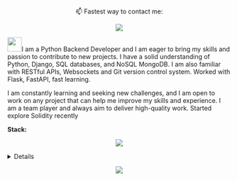 <!--
<h1 align="center">Hi there, my name is Anton</h1>
-->

<!--
<link rel="preconnect" href="https://fonts.googleapis.com">
<link rel="preconnect" href="https://fonts.gstatic.com" crossorigin>
<link href="https://fonts.googleapis.com/css2?family=Libre+Franklin:wght@600&family=Playfair+Display:wght@800&display=swap" rel="stylesheet">
<link rel="stylesheet">
-->

<p align="center">
  📫 Fastest way to contact me:
</p>

<p align="center">
  <a href="https://t.me/chrnv_dev"><img src="https://img.shields.io/badge/Telegram-2CA5E0?style=for-the-badge&logo=telegram&logoColor=white"></a>
</p>


<div>
  <p align="left", <a><img src="https://github.com/blackcater/blackcater/raw/main/images/Hi.gif" height="32">I am a Python Backend Developer and I am eager to bring my skills and passion to contribute to new projects. I have a solid understanding of Python, Django, SQL databases, and NoSQL MongoDB. I am also familiar with RESTful APIs, Websockets and Git version control system. Worked with Flask, FastAPI, fast learning.</p>
  <p align="left">I am constantly learning and seeking new challenges, and I am open to work on any project that can help me improve my skills and experience. I am a team player and always aim to deliver high-quality work. Started explore Solidity recently</p>
</div>

<!--
<p><code>I am constantly learning and seeking new challenges, and I am open to working on any project that can help me improve my skills and experience. I am a team player and always aim to deliver high-quality work.</code></p>
-->

<strong>Stack:</strong>
<!--
![Python](https://img.shields.io/badge/python-3670A0?style=for-the-badge&logo=python&logoColor=ffdd54) ![PyCharm](https://img.shields.io/badge/pycharm-143?style=for-the-badge&logo=pycharm&logoColor=black&color=black&labelColor=green) ![Git](https://img.shields.io/badge/git-%23F05033.svg?style=for-the-badge&logo=git&logoColor=white) ![GitHub](https://img.shields.io/badge/github-%23121011.svg?style=for-the-badge&logo=github&logoColor=white) ![SQL](https://img.shields.io/badge/sql-black?style=for-the-badge&logo=mysql) ![Postgres](https://img.shields.io/badge/postgres-%23316192.svg?style=for-the-badge&logo=postgresql&logoColor=white) ![Postman](https://img.shields.io/badge/Postman-FF6C37?style=for-the-badge&logo=postman&logoColor=white) ![Docker](https://img.shields.io/badge/docker-%230db7ed.svg?style=for-the-badge&logo=docker&logoColor=white) ![Ubuntu](https://img.shields.io/badge/Ubuntu-E95420?style=for-the-badge&logo=ubuntu&logoColor=white) ![Stack Overflow](https://img.shields.io/badge/-Stackoverflow-FE7A16?style=for-the-badge&logo=stack-overflow&logoColor=white) ![Discord](https://img.shields.io/badge/Discord-%235865F2.svg?style=for-the-badge&logo=discord&logoColor=white) ![Telegram](https://img.shields.io/badge/Telegram-2CA5E0?style=for-the-badge&logo=telegram&logoColor=white) ![Google Cloud](https://img.shields.io/badge/GoogleCloud-%234285F4.svg?style=for-the-badge&logo=google-cloud&logoColor=white) ![ChatGPT](https://img.shields.io/badge/chatGPT-74aa9c?style=for-the-badge&logo=openai&logoColor=white) ![Upwork](https://img.shields.io/badge/UpWork-6FDA44?style=for-the-badge&logo=Upwork&logoColor=white)
-->
<p align="center">
  <a href="https://skillicons.dev">
    <img src="https://skillicons.dev/icons?i=py,git,django,fastapi,flask,postgres,mysql,sqlite,mongodb,html,css,docker,gcp,aws,postman,linux,solidity&perline=8" />
  </a>
</p>


<!--
<p><code>If you have a project that you think would be a good fit for my skills and experience, please don't hesitate to reach out! I would be more than happy to discuss further.</code></p>
-->

<details>
    <div align="center">
    <img src="https://github-readme-stats.vercel.app/api?username=CHRNVpy&show_icons=true&theme=transparent" alt="Anurag's GitHub stats">
</div>
</details>


<!--
<details>
<p align="center">
  <a href="https://github.com/CHRNVpy">
    <img src="http://github-profile-summary-cards.vercel.app/api/cards/profile-details?username=CHRNVpy&theme=transparent" />
  </a>
  <a href="https://github.com/CHRNVpy">
    <img src="https://github-readme-streak-stats.herokuapp.com/?user=CHRNVpy&hide_border=true&card_width=338&theme=transparent" />
  </a>
  <a href="https://github.com/CHRNVpy">
    <img src="http://github-profile-summary-cards.vercel.app/api/cards/stats?username=CHRNVpy&theme=transparent" />
  </a>
  <a href="https://github.com/CHRNVpy">
    <img src="https://github-readme-stats.vercel.app/api/top-langs/?username=CHRNVpy&langs_count=10&exclude_repo=&hide=jupyter%20notebook,vim%20script,cmake,makefile,batchfile,emacs%20lisp,css,html&layout=default&card_width=699&hide_border=true&theme=transparent" />
  </a>
</p>
</details>
-->

<p align="center">
  <a href="https://github.com/CHRNVpy">
    <img src="https://komarev.com/ghpvc/?username=CHRNVpy&color=blue&style=flat)" />
  </a>
</p>


<!--
**CHRNVpy/CHRNVpy** is a ✨ _special_ ✨ repository because its `README.md` (this file) appears on your GitHub profile.

Here are some ideas to get you started:

- 🔭 I’m currently working on ...
- 🌱 I’m currently learning ...
- 👯 I’m looking to collaborate on ...
- 🤔 I’m looking for help with ...
- 💬 Ask me about ...
- 📫 How to reach me: ...
- 😄 Pronouns: ...
- <p align="center">
  📫 Fastest way to contact me:
</p>

-->
